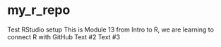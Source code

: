 # my_r_repo
Test RStudio setup 
This is Module 13 from Intro to R, we are learning to connect R with GitHub
Text #2
Text #3